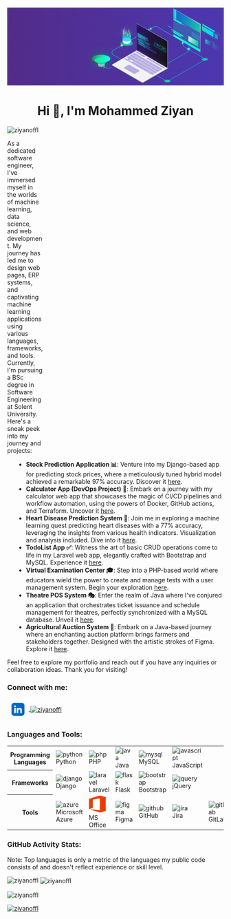 [![MasterHead](img/master_head.gif)](ziyan.epizy.com)

<h1 align="center">Hi 👋, I'm Mohammed Ziyan</h1>

<p align="left"> <img src="https://komarev.com/ghpvc/?username=ziyanoffl&label=Profile%20views&color=0e75b6&style=flat"
        alt="ziyanoffl" /> </p>
<!-- <img align="right" alt="Coding" width="300"
    src="https://user-images.githubusercontent.com/74038190/212751381-b0b2320e-6ef6-4041-a77a-de279fe5d3ae.gif"> -->

<p align="left" style="margin-right: 420px;">As a dedicated software engineer, I've immersed myself in the worlds of
    machine learning, data science, and web development. My journey has led me to design web pages, ERP systems, and
    captivating machine learning applications using various languages, frameworks, and tools. Currently, I'm pursuing a
    BSc degree in Software Engineering at Solent University. Here's a sneak peek into my journey and projects:</p>
<ul style="margin-left: 20px;">
    <li><strong>Stock Prediction Application 📊</strong>: Venture into my Django-based app for predicting stock prices,
        where a meticulously tuned hybrid model achieved a remarkable 97% accuracy. Discover it <a
            href="https://gitfront.io/r/user-1728115/RhAF6K9CfdZR/stock-project/">here</a>.</li>
    <li><strong>Calculator App (DevOps Project) 🔢</strong>: Embark on a journey with my calculator web app that
        showcases the magic of CI/CD pipelines and workflow automation, using the powers of Docker, GitHub actions, and
        Terraform. Uncover it <a href="https://github.com/ziyanoffl/CalculatorApp.git">here</a>.</li>
    <li><strong>Heart Disease Prediction System 💓</strong>: Join me in exploring a machine learning quest predicting
        heart diseases with a 77% accuracy, leveraging the insights from various health indicators. Visualization and
        analysis included. Dive into it <a
            href="https://gitfront.io/r/user-1728115/bzHVHUs5jQ32/Data-Science-Assignment/">here</a>.</li>
    <li><strong>TodoList App ✅</strong>: Witness the art of basic CRUD operations come to life in my Laravel web app,
        elegantly crafted with Bootstrap and MySQL. Experience it <a
            href="https://github.com/ziyanoffl/TodoList.git">here</a>.</li>
    <li><strong>Virtual Examination Center 🎓</strong>: Step into a PHP-based world where educators wield the power to
        create and manage tests with a user management system. Begin your exploration <a
            href="https://github.com/ziyanoffl/Virtual-Examination-Center.git">here</a>.</li>
    <li><strong>Theatre POS System 🎭</strong>: Enter the realm of Java where I've conjured an application that
        orchestrates ticket issuance and schedule management for theatres, perfectly synchronized with a MySQL database.
        Unveil it <a href="https://github.com/ziyanoffl/Theatre-POS-System.git">here</a>.</li>
    <li><strong>Agricultural Auction System 🌾</strong>: Embark on a Java-based journey where an enchanting auction
        platform brings farmers and stakeholders together. Designed with the artistic strokes of Figma. Explore it <a
            href="https://github.com/ziyanoffl/Agricultural-Auction-App.git">here</a>.</li>
</ul>
<p style="clear: both;">Feel free to explore my portfolio and reach out if you have any inquiries or collaboration
    ideas. Thank you for visiting!</p>

<h3 align="left">Connect with me:</h3>
<p align="left">
    <a href="https://linkedin.com/in/mohammed-ziyan" target="_blank">
        <img align="center" src="img/linkedin.png" alt="mohammed-ziyan" height="50" width="50">
    </a>
    <a href="https://instagram.com/ziyanoffl" target="_blank">
        <img align="center"
            src="https://raw.githubusercontent.com/rahuldkjain/github-profile-readme-generator/master/src/images/icons/Social/instagram.svg"
            alt="ziyanoffl" height="30" width="40"></a>
</p>

<h3 align="left">Languages and Tools:</h3>

<table>
    <tr>
        <th>Programming Languages</th>
        <td><img src="https://www.vectorlogo.zone/logos/python/python-icon.svg" alt="python" width="40"
                height="40" /><br>Python</td>
        <td><img src="https://www.vectorlogo.zone/logos/php/php-icon.svg" alt="php" width="40" height="40" /><br>PHP
        </td>
        <td><img src="https://www.vectorlogo.zone/logos/java/java-icon.svg" alt="java" width="40" height="40" /><br>Java
        </td>
        <td><img src="https://www.vectorlogo.zone/logos/mysql/mysql-icon.svg" alt="mysql" width="40"
                height="40" /><br>MySQL</td>
        <td><img src="https://www.vectorlogo.zone/logos/javascript/javascript-icon.svg" alt="javascript" width="40"
                height="40" /><br>JavaScript</td>
        <td></td>
        <td></td>
        <td></td>
        <td></td>
    </tr>
    <tr>
        <th>Frameworks</th>
        <td><img src="https://www.vectorlogo.zone/logos/djangoproject/djangoproject-icon.svg" alt="django" width="40"
                height="40" /><br>Django</td>
        <td><img src="https://www.vectorlogo.zone/logos/laravel/laravel-icon.svg" alt="laravel" width="40"
                height="40" /><br>Laravel</td>
        <td><img src="https://www.vectorlogo.zone/logos/pocoo_flask/pocoo_flask-icon.svg" alt="flask" width="40"
                height="40" /><br>Flask</td>
        <td><img src="https://www.vectorlogo.zone/logos/getbootstrap/getbootstrap-icon.svg" alt="bootstrap" width="40"
                height="40" /><br>Bootstrap</td>
        <td><img src="https://www.vectorlogo.zone/logos/jquery/jquery-icon.svg" alt="jquery" width="40"
                height="40" /><br>jQuery</td>
        <td></td>
        <td></td>
        <td></td>
        <td></td>
    </tr>
    <tr>
        <th>Tools</th>
        <td><img src="https://www.vectorlogo.zone/logos/microsoft_azure/microsoft_azure-icon.svg" alt="azure" width="40"
                height="40" /><br>Microsoft Azure</td>
        <td><img src="img/office.png" alt="office" width="40" height="40" /><br>MS Office</td>
        <td><img src="https://www.vectorlogo.zone/logos/figma/figma-icon.svg" alt="figma" width="40"
                height="40" /><br>Figma</td>
        <td><img src="https://www.vectorlogo.zone/logos/github/github-icon.svg" alt="github" width="40"
                height="40" /><br>GitHub</td>
        <td><img src="https://www.vectorlogo.zone/logos/atlassian_jira/atlassian_jira-icon.svg" alt="jira" width="40"
                height="40" /><br>Jira</td>
        <td><img src="https://www.vectorlogo.zone/logos/gitlab/gitlab-icon.svg" alt="gitlab" width="40"
                height="40" /><br>GitLab</td>
        <td><img src="https://www.vectorlogo.zone/logos/terraformio/terraformio-icon.svg" alt="terraform" width="40"
                height="40" /><br>Terraform</td>
        <td><img src="https://www.vectorlogo.zone/logos/microsoft_powerbi/microsoft_powerbi-icon.svg" alt="powerbi"
                width="40" height="40" /><br>Power BI</td>
        <td><img src="img/tableau.svg" alt="tableau" width="40" height="40" /><br>Tableau</td>
    </tr>
</table>

<h3 align="left">GitHub Activity Stats:</h3>

<p>Note: Top languages is only a metric of the languages my public code consists of and doesn't reflect experience or
    skill level.</p>

<p><img align="left"
        src="https://github-readme-stats-ziyanoffl.vercel.app/api/top-langs?username=ziyanoffl&theme=dark&show_icons=true&locale=en&layout=compact"
        alt="ziyanoffl" /></p>

<p>&nbsp;<img align="center"
        src="https://github-readme-stats-ziyanoffl.vercel.app/api?username=ziyanoffl&theme=dark&show_icons=true&locale=en"
        alt="ziyanoffl" /></p>

<p><img align="center" src="https://github-readme-streak-stats.herokuapp.com/?user=ziyanoffl&theme=dark"
        alt="ziyanoffl" /></p>

<p align="left"> <a href="https://github.com/ryo-ma/github-profile-trophy"><img
            src="https://github-profile-trophy.vercel.app/?username=ziyanoffl" alt="ziyanoffl" /></a> </p>